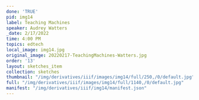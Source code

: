 ```yaml
---
done: 'TRUE'
pid: img14
label: Teaching Machines
speaker: Audrey Watters
_date: 2/17/2022
time: 4:00 PM
topics: edtech
local_image: img14.jpg
original_image: 20220217-TeachingMachines-Watters.jpg
order: '13'
layout: sketches_item
collection: sketches
thumbnail: "/img/derivatives/iiif/images/img14/full/250,/0/default.jpg"
full: "/img/derivatives/iiif/images/img14/full/1140,/0/default.jpg"
manifest: "/img/derivatives/iiif/img14/manifest.json"
---
```

